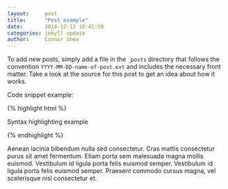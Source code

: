 ```yaml
---
layout:     post
title:      "Post example"
date:       2014-12-12 16:41:58
categories: jekyll update
author:     Connor Shea
---
```


To add new posts, simply add a file in the `_posts` directory that follows the convention `YYYY-MM-DD-name-of-post.ext` and includes the necessary front matter. Take a look at the source for this post to get an idea about how it works.

Code snippet example:

{% highlight html %}
<div class="class">
  <p>Syntax highlighting example</p>
</div>
{% endhighlight %}

Aenean lacinia bibendum nulla sed consectetur. Cras mattis consectetur purus sit amet fermentum. Etiam porta sem malesuada magna mollis euismod. Vestibulum id ligula porta felis euismod semper. Vestibulum id ligula porta felis euismod semper. Praesent commodo cursus magna, vel scelerisque nisl consectetur et.

